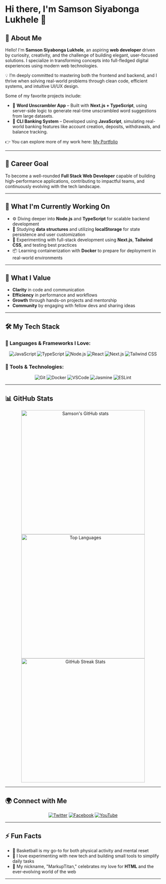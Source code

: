 # Hi there, I'm Samson Siyabonga Lukhele 👋

## 🚀 About Me

Hello! I'm **Samson Siyabonga Lukhele**, an aspiring **web developer** driven by curiosity, creativity, and the challenge of building elegant, user-focused solutions. I specialize in transforming concepts into full-fledged digital experiences using modern web technologies.

💡 I’m deeply committed to mastering both the frontend and backend, and I thrive when solving real-world problems through clean code, efficient systems, and intuitive UI/UX design.

Some of my favorite projects include:

- 🧠 **Word Unscrambler App** – Built with **Next.js + TypeScript**, using server-side logic to generate real-time unscrambled word suggestions from large datasets.
- 🏦 **CLI Banking System** – Developed using **JavaScript**, simulating real-world banking features like account creation, deposits, withdrawals, and balance tracking.

👉 You can explore more of my work here: [My Portfolio](https://markuptitan.site)  

---

## 🎯 Career Goal

To become a well-rounded **Full Stack Web Developer** capable of building high-performance applications, contributing to impactful teams, and continuously evolving with the tech landscape.

---

## 🔭 What I'm Currently Working On

- ⚙️ Diving deeper into **Node.js** and **TypeScript** for scalable backend development
- 🧠 Studying **data structures** and utilizing **localStorage** for state persistence and user customization
- 🧪 Experimenting with full-stack development using **Next.js**, **Tailwind CSS**, and testing best practices
- 📦 Learning containerization with **Docker** to prepare for deployment in real-world environments

---

## 🌱 What I Value

- **Clarity** in code and communication  
- **Efficiency** in performance and workflows  
- **Growth** through hands-on projects and mentorship  
- **Community** by engaging with fellow devs and sharing ideas  

---

## 🛠 My Tech Stack

### 🔧 Languages & Frameworks I Love:

<p align="center">
    <img src="https://img.shields.io/badge/JavaScript-%23F7DF1E.svg?style=for-the-badge&logo=javascript&logoColor=black" alt="JavaScript">
    <img src="https://img.shields.io/badge/TypeScript-%232F74C0.svg?style=for-the-badge&logo=typescript&logoColor=white" alt="TypeScript">
    <img src="https://img.shields.io/badge/Node.js-%23339933.svg?style=for-the-badge&logo=nodedotjs&logoColor=white" alt="Node.js">
    <img src="https://img.shields.io/badge/React-%2320232a.svg?style=for-the-badge&logo=react&logoColor=61DAFB" alt="React">
    <img src="https://img.shields.io/badge/Next.js-%23000000.svg?style=for-the-badge&logo=nextdotjs&logoColor=white" alt="Next.js">
    <img src="https://img.shields.io/badge/Tailwind_CSS-grey?style=for-the-badge&logo=tailwind-css&logoColor=38B2AC" alt="Tailwind CSS">
</p>

### 🧰 Tools & Technologies:

<p align="center">
    <img src="https://img.shields.io/badge/Git-%23F05032.svg?style=for-the-badge&logo=git&logoColor=white" alt="Git">
    <img src="https://img.shields.io/badge/Docker-%232496ED.svg?style=for-the-badge&logo=docker&logoColor=white" alt="Docker">
    <img src="https://img.shields.io/badge/VSCode-%23007ACC.svg?style=for-the-badge&logo=visual-studio-code&logoColor=white" alt="VSCode">
    <img src="https://img.shields.io/badge/Jasmine-%238A4182.svg?style=for-the-badge&logo=jasmine&logoColor=white" alt="Jasmine">
    <img src="https://img.shields.io/badge/ESLint-%234B32C3.svg?style=for-the-badge&logo=eslint&logoColor=white" alt="ESLint">
</p>

---

## 📊 GitHub Stats

<p align="center">
    <img src="https://github-readme-stats.vercel.app/api?username=markuptitan&show_icons=true&theme=dark&hide_border=true&card_width=500" alt="Samson's GitHub stats" width="400">
    <br>
    <img src="https://github-readme-stats.vercel.app/api/top-langs/?username=markuptitan&layout=compact&theme=dark&hide_border=true&card_width=500" alt="Top Languages" width="400">
    <br>
    <img src="https://github-readme-streak-stats.herokuapp.com/?user=markuptitan&theme=dark&hide_border=true&card_width=500" alt="GitHub Streak Stats" width="400">
</p>

---

## 🌍 Connect with Me

<p align="center">
    <a href="https://twitter.com/markuptitan"><img src="https://img.shields.io/badge/Twitter-%231DA1F2.svg?style=for-the-badge&logo=twitter&logoColor=white" alt="Twitter"></a>
    <a href="https://facebook.com/markuptitan"><img src="https://img.shields.io/badge/Facebook-%231877F2.svg?style=for-the-badge&logo=facebook&logoColor=white" alt="Facebook"></a>
    <a href="https://www.youtube.com/@markuptitan"><img src="https://img.shields.io/badge/YouTube-%23FF0000.svg?style=for-the-badge&logo=youtube&logoColor=white" alt="YouTube"></a>
</p>

---

## ⚡ Fun Facts

- 🏀 Basketball is my go-to for both physical activity and mental reset  
- 🧪 I love experimenting with new tech and building small tools to simplify daily tasks  
- 🧩 My nickname, "MarkupTitan," celebrates my love for **HTML** and the ever-evolving world of the web

---
